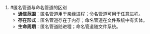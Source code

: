 1. #匿名管道与命名管道的区别
    *   **通信范围**：匿名管道用于亲缘进程；命名管道可用于任意进程。
    *   **存在形式**：匿名管道存在于内存；命名管道在文件系统中有实体。
    *   **生命周期**：匿名管道随进程；命名管道随文件系统。